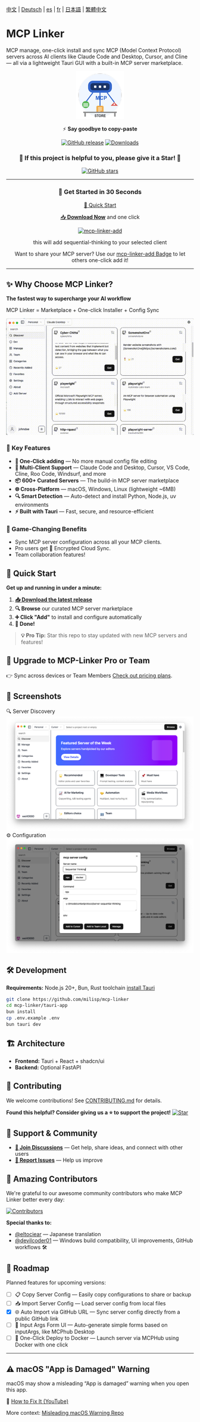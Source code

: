 [中文](./docs/README.zh-CN.md) | [Deutsch](./docs/README.de.md) | [es](./docs/README.es.md) | [fr](./docs/README.fr.md) | [日本語](./docs/README.ja-JP.md) | [繁體中文](./docs/README.zh-Han.md)

# MCP Linker

MCP manage, one-click install and sync MCP (Model Context Protocol) servers across AI clients like Claude Code and Desktop, Cursor, and Cline — all via a lightweight Tauri GUI with a built-in MCP server marketplace.

<div align="center">

![MCP Linker Logo](./images/logo.png)

⚡️ **Say goodbye to copy-paste**

[![GitHub release](https://img.shields.io/github/release/milisp/mcp-linker.svg?style=for-the-badge&logo=github)](https://github.com/milisp/mcp-linker/releases)
[![Downloads](https://img.shields.io/github/downloads/milisp/mcp-linker/total.svg?style=for-the-badge&logo=github)](https://github.com/milisp/mcp-linker/releases)

### 🌟 **If this project is helpful to you, please give it a Star!** 🌟
[![GitHub stars](https://img.shields.io/github/stars/milisp/mcp-linker?style=for-the-badge&logo=github&color=yellow)](https://github.com/milisp/mcp-linker/stargazers)

---

### 🚀 Get Started in 30 Seconds

[🚀 Quick Start](#quick-start)

[📥 **Download Now**](https://github.com/milisp/mcp-linker/releases) 
  <span> and one click</span>

  [![mcp-linker-add](https://img.shields.io/badge/mcp--linker-add-blue?logo=link&style=for-the-badge)](https://www.mcp-linker.store/install-app?name=sequential-thinking&autoSubmit=true&config=eyJzZXF1ZW50aWFsLXRoaW5raW5nIjp7ImNvbW1hbmQiOiJucHgiLCJhcmdzIjpbIi15IiwiQG1vZGVsY29udGV4dHByb3RvY29sL3NlcnZlci1zZXF1ZW50aWFsLXRoaW5raW5nIl19fQ==)
  
  this will add sequential-thinking to your selected client

  Want to share your MCP server? Use our [mcp-linker-add Badge](https://mcp-linker.store/install-app) to let others one-click add it!

</div>

---

## ✨ Why Choose MCP Linker?

**The fastest way to supercharge your AI workflow**

MCP Linker = Marketplace + One-click Installer + Config Sync

![Demo](./images/demo.gif)

### 🎯 Key Features

- **🚀 One-Click adding** — No more manual config file editing
- **🔄 Multi-Client Support** — Claude Code and Desktop, Cursor, VS Code, Cline, Roo Code, Windsurf, and more
- **📦 600+ Curated Servers** — The build-in MCP server marketplace
- **🌐 Cross-Platform** — macOS, Windows, Linux (lightweight ~6MB)
- **🔍 Smart Detection** — Auto-detect and install Python, Node.js, uv environments
- **⚡ Built with Tauri** — Fast, secure, and resource-efficient

### 💎 Game-Changing Benefits

- Sync MCP server configuration across all your MCP clients.
- Pro users get 🔐 Encrypted Cloud Sync.
- Team collaboration features!

## 🚀 Quick Start

**Get up and running in under a minute:**

1. **[📥 Download the latest release](https://github.com/milisp/mcp-linker/releases)**
2. **🔍 Browse** our curated MCP server marketplace
3. **➕ Click "Add"** to install and configure automatically
4. **🎉 Done!**

> **💡 Pro Tip:** Star this repo to stay updated with new MCP servers and features!

## 🚀 Upgrade to MCP-Linker Pro or Team

👉 Sync across devices or Team Members [Check out pricing plans](https://mcp-linker.store/pricing).

## 📸 Screenshots

🔍 Server Discovery ![Discover](./images/home.png)
⚙️ Configuration ![Config](./images/config.png) 

## 🛠️ Development

**Requirements:** Node.js 20+, Bun, Rust toolchain
[install Tauri](https://v2.tauri.app/start/prerequisites/)

```bash
git clone https://github.com/milisp/mcp-linker
cd mcp-linker/tauri-app
bun install
cp .env.example .env
bun tauri dev
```

## 🏗️ Architecture

- **Frontend:** Tauri + React + shadcn/ui
- **Backend:** Optional FastAPI

## 🤝 Contributing

We welcome contributions! See [CONTRIBUTING.md](./CONTRIBUTING.md) for details.

**Found this helpful? Consider giving us a ⭐ to support the project!**
[![Star](https://img.shields.io/github/stars/milisp/mcp-linker?style=social)](https://github.com/milisp/mcp-linker/stargazers)


## 💬 Support & Community

- **[💬 Join Discussions](https://github.com/milisp/mcp-linker/discussions)** — Get help, share ideas, and connect with other users
- **[🐛 Report Issues](https://github.com/milisp/mcp-linker/issues)** — Help us improve

## 🎉 Amazing Contributors

We're grateful to our awesome community contributors who make MCP Linker better every day:

[![Contributors](https://contrib.rocks/image?repo=milisp/mcp-linker)](https://github.com/milisp/mcp-linker/graphs/contributors)

**Special thanks to:**

- [@eltociear](https://github.com/eltociear) — Japanese translation
- [@devilcoder01](https://github.com/devilcoder01) — Windows build compatibility, UI improvements, GitHub workflows 🛠️

## 📅 Roadmap

Planned features for upcoming versions:

- [ ] 📋 Copy Server Config — Easily copy configurations to share or backup
- [ ] 📥 Import Server Config — Load server config from local files
- [x] 🌐 Auto Import via GitHub URL — Sync server config directly from a public GitHub link
- [ ] 🧩 Input Args Form UI — Auto-generate simple forms based on inputArgs, like MCPhub Desktop
- [ ] 🐳 One-Click Deploy to Docker — Launch server via MCPHub using Docker with one click

---

## ⚠️ macOS "App is Damaged" Warning

macOS may show a misleading “App is damaged” warning when you open this app.

🎥 [How to Fix It (YouTube)](https://www.youtube.com/watch?v=MEHFd0PCQh4)

More context: [Misleading macOS Warning Repo](https://github.com/milisp/misleading-macos-damaged-warning)

